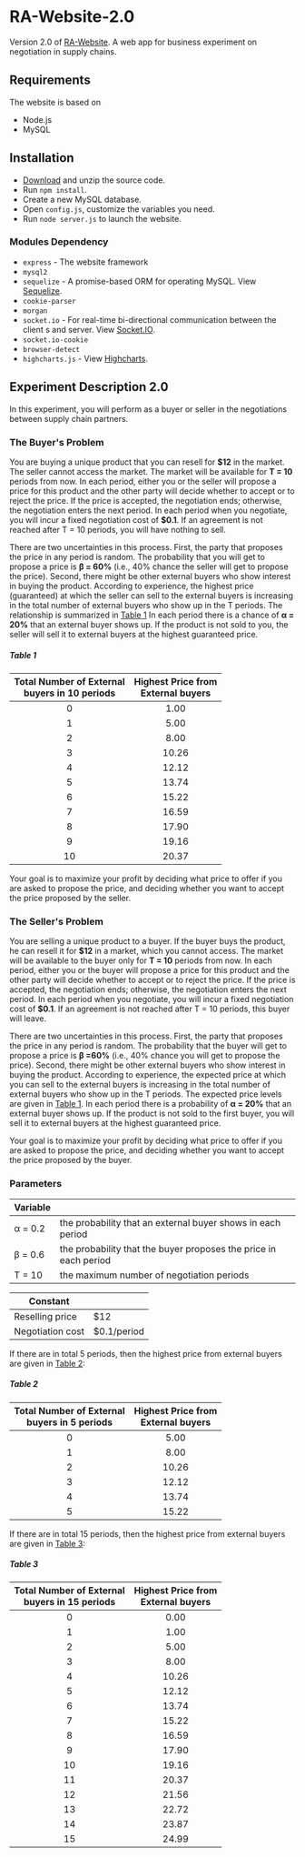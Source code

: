 # RA-Website-2.0

Version 2.0 of [RA-Website](https://github.com/yankai1996/RA-Website). A web app for business experiment on negotiation in supply chains.


## Requirements

The website is based on 

* Node.js
* MySQL

## Installation

- [Download](https://github.com/yankai1996/RA-Website/archive/master.zip) and unzip the source code.
- Run `npm install`.
- Create a new MySQL database.
- Open `config.js`, customize the variables you need.
- Run `node server.js` to launch the website.



### Modules Dependency

* `express` - The website framework
* `mysql2`
* `sequelize` - A promise-based ORM for operating MySQL. View [Sequelize](http://docs.sequelizejs.com/).
* `cookie-parser`
* `morgan` 
* `socket.io` - For real-time bi-directional communication between the client s and server. View [Socket.IO](https://socket.io/).
* `socket.io-cookie`
* `browser-detect`
* `highcharts.js` - View [Highcharts](https://www.highcharts.com/).



## Experiment Description 2.0

In this experiment, you will perform as a buyer or seller in the negotiations between supply chain partners.

### The Buyer's Problem

You are buying a unique product that you can resell for **\$12** in the market. The seller cannot access the market. The market will be available for **T = 10** periods from now. In each period, either you or the seller will propose a price for this product and the other party will decide whether to accept or to reject the price. If the price is accepted, the negotiation ends; otherwise, the negotiation enters the next period. In each period when you negotiate, you will incur a fixed negotiation cost of **\$0.1**. If an agreement is not reached after T = 10 periods, you will have nothing to sell.

There are two uncertainties in this process. First, the party that proposes the price in any period is random. The probability that you will get to propose a price is **&beta; = 60%** (i.e., 40% chance the seller will get to propose the price). Second, there might be other external buyers who show interest in buying the product. According to experience, the highest price (guaranteed) at which the seller can sell to the external buyers is increasing in the total number of external buyers who show up in the T periods. The relationship is summarized in [Table 1](#table-1) In each period there is a chance of **&alpha; = 20%** that an external buyer shows up. If the product is not sold to you, the seller will sell it to external buyers at the highest guaranteed price.

##### Table 1

| Total Number of External<br/>buyers in 10 periods | Highest Price from<br/>External buyers |
| :-----------------------------------------------: | :------------------------------------: |
|                         0                         |                  1.00                  |
|                         1                         |                  5.00                  |
|                         2                         |                  8.00                  |
|                         3                         |                 10.26                  |
|                         4                         |                 12.12                  |
|                         5                         |                 13.74                  |
|                         6                         |                 15.22                  |
|                         7                         |                 16.59                  |
|                         8                         |                 17.90                  |
|                         9                         |                 19.16                  |
|                        10                         |                 20.37                  |

Your goal is to maximize your profit by deciding what price to offer if you are asked to propose the price, and deciding whether you want to accept the price proposed by the seller.

### The Seller's Problem

You are selling a unique product to a buyer. If the buyer buys the product, he can resell it for **\$12** in a market, which you cannot access. The market will be available to the buyer only for **T = 10** periods from now. In each period, either you or the buyer will propose a price for this product and the other party will decide whether to accept or to reject the price. If the price is accepted, the negotiation ends; otherwise, the negotiation enters the next period. In each period when you negotiate, you will incur a fixed negotiation cost of **\$0.1**. If an agreement is not reached after T = 10 periods, this buyer will leave.

There are two uncertainties in this process. First, the party that proposes the price in any period is random. The probability that the buyer will get to propose a price is **&beta; =60%** (i.e., 40% chance you will get to propose the price). Second, there might be other external buyers who show interest in buying the product. According to experience, the expected price at which you can sell to the external buyers is increasing in the total number of external buyers who show up in the T periods. The expected price levels are given in [Table 1](#table-1). In each period there is a probability of **&alpha; = 20%** that an external buyer shows up. If the product is not sold to the first buyer, you will sell it to external buyers at the highest guaranteed price.

Your goal is to maximize your profit by deciding what price to offer if you are asked to propose the price, and deciding whether you want to accept the price proposed by the buyer.

### Parameters

| Variable      |                                                              |
| ------------- | ------------------------------------------------------------ |
| &alpha; = 0.2 | the probability that an external buyer shows in each period  |
| &beta; = 0.6  | the probability that the buyer proposes the price in each period |
| T = 10        | the maximum number of negotiation periods                    |

| Constant         |             |
| ---------------- | ----------- |
| Reselling price  | $12         |
| Negotiation cost | $0.1/period |

If there are in total 5 periods, then the highest price from external buyers are given in [Table 2](#table-2):

##### Table 2

| Total Number of External<br />buyers in 5 periods | Highest Price from<br />External buyers |
| :-----------------------------------------------: | :-------------------------------------: |
|                         0                         |                  5.00                   |
|                         1                         |                  8.00                   |
|                         2                         |                  10.26                  |
|                         3                         |                  12.12                  |
|                         4                         |                  13.74                  |
|                         5                         |                  15.22                  |

If there are in total 15 periods, then the highest price from external buyers are given in [Table 3](#table-3): 

##### Table 3

| Total Number of External<br />buyers in 15 periods | Highest Price from<br />External buyers |
| :------------------------------------------------: | :-------------------------------------: |
|                         0                          |                  0.00                   |
|                         1                          |                  1.00                   |
|                         2                          |                  5.00                   |
|                         3                          |                  8.00                   |
|                         4                          |                  10.26                  |
|                         5                          |                  12.12                  |
|                         6                          |                  13.74                  |
|                         7                          |                  15.22                  |
|                         8                          |                  16.59                  |
|                         9                          |                  17.90                  |
|                         10                         |                  19.16                  |
|                         11                         |                  20.37                  |
|                         12                         |                  21.56                  |
|                         13                         |                  22.72                  |
|                         14                         |                  23.87                  |
|                         15                         |                  24.99                  |


